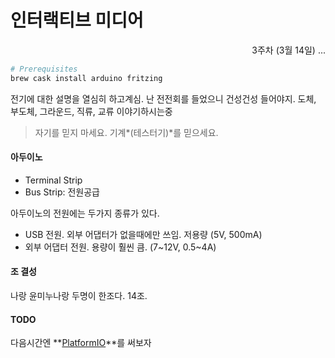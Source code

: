 인터랙티브 미디어
========

<p align=right>3주차 (3월 14일) ...</p>

```bash
# Prerequisites
brew cask install arduino fritzing
```

전기에 대한 설명을 열심히 하고계심. 난 전전회를 들었으니 건성건성 들어야지.
도체, 부도체, 그라운드, 직류, 교류 이야기하시는중

> 자기를 믿지 마세요. 기계*(테스터기)*를 믿으세요.

#### 아두이노
- Terminal Strip
- Bus Strip: 전원공급

아두이노의 전원에는 두가지 종류가 있다.
- USB 전원. 외부 어댑터가 없을때에만 쓰임. 저용량 (5V, 500mA)
- 외부 어댑터 전원. 용량이 훨씬 큼. (7~12V, 0.5~4A)

#### 조 결성
나랑 윤미누나랑 두명이 한조다. 14조.

#### TODO
다음시간엔 **[PlatformIO](http://platformio.org/)**를 써보자
